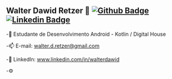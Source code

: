 

## Walter Dawid Retzer 👋 [![Github Badge](https://img.shields.io/badge/-Github-000?style=flat-square&logo=Github&logoColor=white&link=https://github.com/walter-retzer)](https://github.com/walter-retzer) [![Linkedin Badge](https://img.shields.io/badge/-LinkedIn-blue?style=flat-square&logo=Linkedin&logoColor=white&link=https://www.linkedin.com/in/walterdawid/)](https://www.linkedin.com/in/walterdawid/)


-💬 Estudante de Desenvolvimento Android - Kotlin / Digital House


-📫 E-mail: walter.d.retzer@gmail.com


 -🚀 LinkedIn: www.linkedin.com/in/walterdawid
 
 
-⚙

